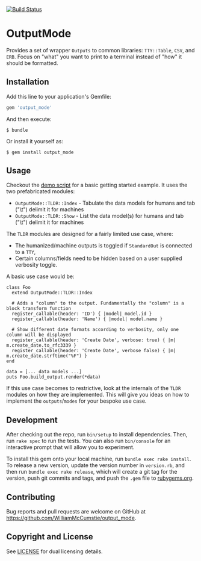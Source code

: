 [![Build Status](https://travis-ci.com/WilliamMcCumstie/output_mode.svg?branch=master)](https://travis-ci.com/WilliamMcCumstie/output_mode)

# OutputMode

Provides a set of wrapper `Outputs` to common libraries: `TTY::Table`, `CSV`, and `ERB`. Focus on "what" you want to print to a terminal instead of "how" it should be formatted.

## Installation

Add this line to your application's Gemfile:

```ruby
gem 'output_mode'
```

And then execute:

    $ bundle

Or install it yourself as:

    $ gem install output_mode

## Usage

Checkout the [demo script](bin/demo) for a basic getting started example. It uses the two prefabricated modules:
 * `OutputMode::TLDR::Index` - Tabulate the data models for humans and tab ("\t") delimit it for machines
 * `OutputMode::TLDR::Show` - List the data model(s) for humans and tab ("\t") delimit it for machines

The `TLDR` modules are designed for a fairly limited use case, where:
 * The humanized/machine outputs is toggled if `StandardOut` is connected to a `TTY`,
 * Certain columns/fields need to be hidden based on a user supplied verbosity toggle.

A basic use case would be:

```
class Foo
  extend OutputMode::TLDR::Index

  # Adds a "column" to the output. Fundamentally the "column" is a block transform function
  register_callable(header: 'ID') { |model| model.id }
  register_callable(header: 'Name') { |model| model.name }

  # Show different date formats according to verbosity, only one column will be displayed
  register_callable(header: 'Create Date', verbose: true) { |m| m.create_date.to_rfc3339 }
  register_callable(header: 'Create Date', verbose false) { |m| m.create_date.strftime("%F") }
end

data = [... data models ...]
puts Foo.build_output.render(*data)
```

If this use case becomes to restrictive, look at the internals of the `TLDR` modules on how they are implemented. This will give you ideas on how to implement the `outputs`/`modes` for your bespoke use case.

## Development

After checking out the repo, run `bin/setup` to install dependencies. Then, run `rake spec` to run the tests. You can also run `bin/console` for an interactive prompt that will allow you to experiment.

To install this gem onto your local machine, run `bundle exec rake install`. To release a new version, update the version number in `version.rb`, and then run `bundle exec rake release`, which will create a git tag for the version, push git commits and tags, and push the `.gem` file to [rubygems.org](https://rubygems.org).

## Contributing

Bug reports and pull requests are welcome on GitHub at https://github.com/WilliamMcCumstie/output_mode.

## Copyright and License

See [LICENSE](LICENSE.txt) for dual licensing details.

